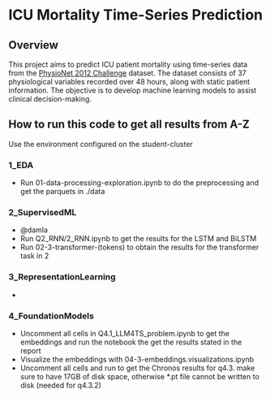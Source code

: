 # ICU Mortality Time-Series Prediction

## Overview
This project aims to predict ICU patient mortality using time-series data from the [PhysioNet 2012 Challenge](https://physionet.org/content/challenge-2012/1.0.0/) dataset. The dataset consists of 37 physiological variables recorded over 48 hours, along with static patient information. The objective is to develop machine learning models to assist clinical decision-making.

## How to run this code to get all results from A-Z

Use the environment configured on the student-cluster

### 1_EDA

* Run 01-data-processing-exploration.ipynb to do the preprocessing and get the parquets in ./data

### 2_SupervisedML

* @damla
* Run Q2_RNN/2_RNN.ipynb to get the results for the LSTM and BiLSTM
* Run 02-3-transformer-(tokens) to obtain the results for the transformer task in 2

### 3_RepresentationLearning

* 

### 4_FoundationModels

* Uncomment all cells in Q4.1_LLM4TS_problem.ipynb to get the embeddings and run the notebook the get the results stated in the report
* Visualize the embeddings with 04-3-embeddings.visualizations.ipynb
* Uncomment all cells and run to get the Chronos results for q4.3. make sure to have 17GB of disk space, otherwise *.pt file cannot be written to disk (needed for q4.3.2)

